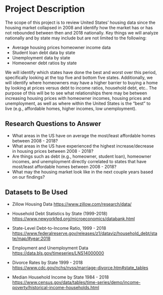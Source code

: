 # Project Description

The scope of this project is to review United States’ housing data since the housing market collapsed in 2008 and identify how the market has or has not rebounded between then and 2018 nationally. 
Key things we will analyze nationally and by state may include but are not limited to the following: 

* Average housing prices homeowner income data
* Student loan debt data by state
* Unemployment data by state
* Homeowner debt ratios by state 

We will identify which states have done the best and worst over this period, specifically looking at the top five and bottom five states. Additionally, we will identify where homeowners may have a higher barrier to buying a home by looking at prices versus debt to income ratios, household debt, etc.. 
The purpose of this will be to see what relationships there may be between increasing housing prices with homeowner incomes, housing prices and unemployment, as well as where within the United States is the “best” to live (e.g., affordable homes, higher incomes, low unemployment). 

## Research Questions to Answer
* What areas in the US have on average the most/least affordable homes between 2008 - 2018? 
* What areas in the US have experienced the highest increase/decrease in housing prices between 2008 - 2018?
* Are things such as debt (e.g., homeowner, student loan), homeowner incomes, and unemployment directly correlated to states that have most/least affordable homes between 2008 - 2018?
* What may the housing market look like in the next couple years based on our findings? 

## Datasets to Be Used
* Zillow Housing Data
  https://www.zillow.com/research/data/

* Household Debt Statistics by State (1999-2018)
  https://www.newyorkfed.org/microeconomics/databank.html

* State-Level Debt-to-Income Ratio, 1999 - 2018
  https://www.federalreserve.gov/releases/z1/dataviz/household_debt/state/map/#year:2018

* Employment and Unemployment Data
  https://data.bls.gov/timeseries/LNS14000000

* Divorce Rates by State 1999 - 2018
  https://www.cdc.gov/nchs/nvss/marriage-divorce.htm#state_tables

* Median Household Income by State 1984 - 2018
  https://www.census.gov/data/tables/time-series/demo/income-poverty/historical-income-households.html

